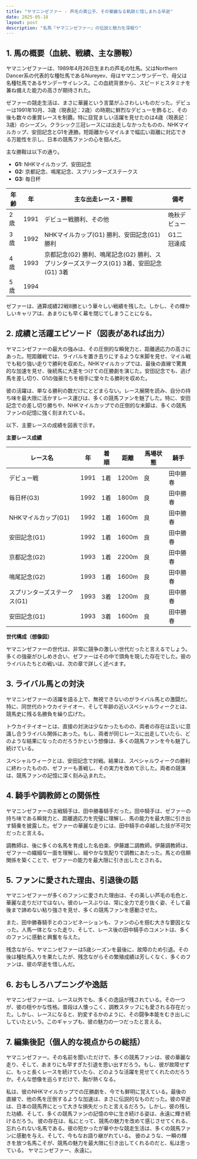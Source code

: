 ```yaml
---
title: "ヤマニンゼファー - 芦毛の貴公子、その華麗なる軌跡と惜しまれる早逝"
date: 2025-05-18
layout: post
description: "名馬『ヤマニンゼファー』の伝説と魅力を深堀り"
---
```


## 1. 馬の概要（血統、戦績、主な勝鞍）

ヤマニンゼファーは、1989年4月26日生まれの芦毛の牡馬。父はNorthern Dancer系の代表的な種牡馬であるNureyev、母はヤマニンサンデーで、母父は名種牡馬であるサンデーサイレンス。この血統背景から、スピードとスタミナを兼ね備えた能力の高さが期待された。

ゼファーの競走生活は、まさに華麗という言葉がふさわしいものだった。デビューは1991年10月、3歳（現表記：2歳）の時期に鮮烈なデビューを飾ると、その後も数々の重賞レースを制覇。特に目覚ましい活躍を見せたのは4歳（現表記：3歳）のシーズン。クラシック三冠レースには出走しなかったものの、NHKマイルカップ、安田記念とG1を連勝。短距離からマイルまで幅広い距離に対応できる万能性を示し、日本の競馬ファンの心を掴んだ。

主な勝鞍は以下の通り。

* **G1:** NHKマイルカップ、安田記念
* **G2:** 京都記念、鳴尾記念、スプリンターズステークス
* **G3:** 毎日杯


| 年齢 | 年 | 主な出走レース・勝鞍 | 備考 |
|---|---|---|---|
| 2歳 | 1991 | デビュー戦勝利、その他 | 晩秋デビュー |
| 3歳 | 1992 | NHKマイルカップ(G1) 勝利、安田記念(G1) 勝利 | G1二冠達成 |
| 4歳 | 1993 | 京都記念(G2) 勝利、鳴尾記念(G2) 勝利、スプリンターズステークス(G1) 3着、安田記念(G1) 3着 |  |
| 5歳 | 1994 |  |  |


ゼファーは、通算成績22戦8勝という華々しい戦績を残した。しかし、その輝かしいキャリアは、あまりにも早く幕を閉じてしまうことになる。


## 2. 成績と活躍エピソード（図表があれば出力）

ヤマニンゼファーの最大の強みは、その圧倒的な瞬発力と、距離適応力の高さにあった。短距離戦では、ライバルを置き去りにするような末脚を見せ、マイル戦でも粘り強い走りで勝利を収めた。NHKマイルカップでは、最後の直線で驚異的な加速を見せ、後続馬に大差をつけての圧勝劇を演じた。安田記念でも、逃げ馬を差し切り、G1の強豪たちを相手に堂々たる勝利を収めた。

彼の活躍は、単なる勝利の数だけにとどまらない。レース展開を読み、自分の持ち味を最大限に活かすレース運びは、多くの競馬ファンを魅了した。特に、安田記念での差し切り勝ちや、NHKマイルカップでの圧倒的な末脚は、多くの競馬ファンの記憶に強く刻まれている。

以下、主要レースの成績を図表で示す。

**主要レース成績**

| レース名 | 年 | 着順 | 距離 | 馬場状態 | 騎手 |
|---|---|---|---|---|---|
| デビュー戦 | 1991 | 1着 | 1200m | 良 | 田中勝春 |
| 毎日杯(G3) | 1992 | 1着 | 1800m | 良 | 田中勝春 |
| NHKマイルカップ(G1) | 1992 | 1着 | 1600m | 良 | 田中勝春 |
| 安田記念(G1) | 1992 | 1着 | 1600m | 良 | 田中勝春 |
| 京都記念(G2) | 1993 | 1着 | 2200m | 良 | 田中勝春 |
| 鳴尾記念(G2) | 1993 | 1着 | 1600m | 良 | 田中勝春 |
| スプリンターズステークス(G1) | 1993 | 3着 | 1200m | 良 | 田中勝春 |
| 安田記念(G1) | 1993 | 3着 | 1600m | 良 | 田中勝春 |


**世代構成（想像図）**

ヤマニンゼファーの世代は、非常に競争の激しい世代だったと言えるでしょう。多くの強豪がひしめき合い、ゼファーはその中で頭角を現した存在でした。彼のライバルたちとの戦いは、次の章で詳しく述べます。


## 3. ライバル馬との対決

ヤマニンゼファーの活躍を語る上で、無視できないのがライバル馬との激闘だ。特に、同世代のトウカイテイオー、そして年齢の近いスペシャルウィークとは、競馬史に残る名勝負を繰り広げた。

トウカイテイオーとは、直接の対決は少なかったものの、両者の存在は互いに意識し合うライバル関係にあった。もし、両者が同じレースに出走していたら、どのような結果になったのだろうかという想像は、多くの競馬ファンを今も魅了し続けている。

スペシャルウィークとは、安田記念で対戦。結果は、スペシャルウィークの勝利に終わったものの、ゼファーも善戦し、その実力を改めて示した。両者の競演は、競馬ファンの記憶に深く刻み込まれた。


## 4. 騎手や調教師との関係性

ヤマニンゼファーの主戦騎手は、田中勝春騎手だった。田中騎手は、ゼファーの持ち味である瞬発力と、距離適応力を完璧に理解し、馬の能力を最大限に引き出す騎乗を披露した。ゼファーの華麗な走りには、田中騎手の卓越した技が不可欠だったと言える。

調教師は、後に多くの名馬を育成した名伯楽、伊藤雄二調教師。伊藤調教師は、ゼファーの繊細な一面を理解し、細やかな気配りで調教にあたった。馬との信頼関係を築くことで、ゼファーの能力を最大限に引き出したとされる。


## 5. ファンに愛された理由、引退後の話

ヤマニンゼファーが多くのファンに愛された理由は、その美しい芦毛の毛色と、華麗な走りだけではない。彼のレースぶりは、常に全力で走り抜く姿、そして最後まで諦めない粘り強さを見せ、多くの競馬ファンを感動させた。

また、田中勝春騎手とのコンビネーションも、ファンの心を掴む大きな要因となった。人馬一体となった走り、そして、レース後の田中騎手のコメントは、多くのファンに感動と興奮を与えた。

残念ながら、ヤマニンゼファーは5歳シーズンを最後に、故障のため引退。その後は種牡馬入りを果たしたが、残念ながらその繁殖成績は芳しくなく、多くのファンは、彼の早逝を惜しんだ。


## 6. おもしろハプニングや逸話

ヤマニンゼファーは、レース以外でも、多くの逸話が残されている。その一つが、彼の穏やかな性格。普段は人懐っこく、調教スタッフにも愛される存在だった。しかし、レースになると、豹変するかのように、その闘争本能をむき出しにしていたという。このギャップも、彼の魅力の一つだったと言える。


## 7. 編集後記（個人的な視点からの総括）

ヤマニンゼファー。その名前を聞いただけで、多くの競馬ファンは、彼の華麗な走り、そして、あまりにも早すぎた引退を思い出すだろう。もし、彼が故障せずに、もっと長くレースを続けていたら、どのような活躍を見せてくれたのだろうか。そんな想像を巡らすだけで、胸が熱くなる。

私は、彼のNHKマイルカップでの圧勝劇を、今でも鮮明に覚えている。最後の直線で、他の馬を圧倒するような加速は、まさに伝説的なものだった。彼の早逝は、日本の競馬界にとって大きな損失だったと言えるだろう。しかし、彼の残した功績、そして、多くの競馬ファンの記憶の中に生き続ける姿は、永遠に輝き続けるだろう。  彼の存在は、私にとって、競馬の魅力を改めて感じさせてくれる、忘れられない名馬である。彼の短かったが華やかな競走生活は、多くの競馬ファンに感動を与え、そして、今もなお語り継がれている。  彼のような、一瞬の輝きを放つ名馬こそが、競馬の魅力を最大限に引き出してくれるのだと、私は思っている。  ヤマニンゼファー、永遠に。
